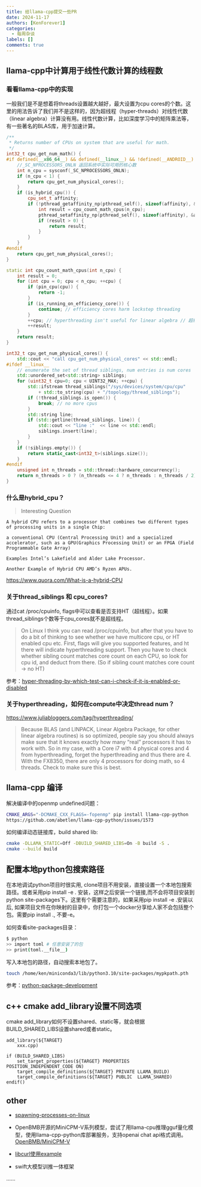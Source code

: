 ```yaml
---
title: 给llama-cpp提交一些PR
date: 2024-11-17
authors: [KenForever1]
categories: 
  - 每周杂谈
labels: []
comments: true
---
```


## llama-cpp中计算用于线性代数计算的线程数

### 看看llama-cpp中的实现

一般我们是不是想着将threads设置越大越好，最大设置为cpu cores的个数。这里的用法告诉了我们并不是这样的，因为超线程（hyper-threads）对线性代数（linear algebra）计算没有用。线性代数计算，比如深度学习中的矩阵乘法等，有一些著名的BLAS库，用于加速计算。

<!-- more -->

```cpp
/**
 * Returns number of CPUs on system that are useful for math.
 */
int32_t cpu_get_num_math() {
#if defined(__x86_64__) && defined(__linux__) && !defined(__ANDROID__)
    //_SC_NPROCESSORS_ONLN 返回系统中实际可用的核心数
    int n_cpu = sysconf(_SC_NPROCESSORS_ONLN);
    if (n_cpu < 1) {
        return cpu_get_num_physical_cores();
    }
    if (is_hybrid_cpu()) {
        cpu_set_t affinity;
        if (!pthread_getaffinity_np(pthread_self(), sizeof(affinity), &affinity)) {
            int result = cpu_count_math_cpus(n_cpu);
            pthread_setaffinity_np(pthread_self(), sizeof(affinity), &affinity);
            if (result > 0) {
                return result;
            }
        }
    }
#endif
    return cpu_get_num_physical_cores();
}

static int cpu_count_math_cpus(int n_cpu) {
    int result = 0;
    for (int cpu = 0; cpu < n_cpu; ++cpu) {
        if (pin_cpu(cpu)) {
            return -1;
        }
        if (is_running_on_efficiency_core()) {
            continue; // efficiency cores harm lockstep threading
        }
        ++cpu; // hyperthreading isn't useful for linear algebra // 超线程对线性代数没有用，算出就是physic cores / 2
        ++result;
    }
    return result;
}

```

```cpp
int32_t cpu_get_num_physical_cores() {
    std::cout << "call cpu_get_num_physical_cores" << std::endl;
#ifdef __linux__
    // enumerate the set of thread siblings, num entries is num cores
    std::unordered_set<std::string> siblings;
    for (uint32_t cpu=0; cpu < UINT32_MAX; ++cpu) {
        std::ifstream thread_siblings("/sys/devices/system/cpu/cpu"
            + std::to_string(cpu) + "/topology/thread_siblings");
        if (!thread_siblings.is_open()) {
            break; // no more cpus
        }
        std::string line;
        if (std::getline(thread_siblings, line)) {
            std::cout << "line :"  << line << std::endl; 
            siblings.insert(line);
        }
    }
    if (!siblings.empty()) {
        return static_cast<int32_t>(siblings.size());
    }
#endif
    unsigned int n_threads = std::thread::hardware_concurrency();
    return n_threads > 0 ? (n_threads <= 4 ? n_threads : n_threads / 2) : 4;
}

```

### 什么是hybrid_cpu？
>   Interesting Question

    A hybrid CPU refers to a processor that combines two different types of processing units in a single Chip:

    a conventional CPU (Central Processing Unit) and a specialized accelerator, such as a GPU(Graphics Processing Unit) or an FPGA (Field Programmable Gate Array)

    Examples Intel’s Lakefield and Alder Lake Processor.

    Another Example of Hybrid CPU AMD’s Ryzen APUs.
https://www.quora.com/What-is-a-hybrid-CPU

### 关于thread_siblings 和 cpu_cores?
通过cat /proc/cpuinfo, flags中可以查看是否支持HT（超线程）。如果thread_siblings个数等于cpu_cores就不是超线程。
>   On Linux I think you can read /proc/cpuinfo, but after that you have to do a bit of     thinking to see whether we have multicore cpu, or HT enabled cpu etc.
First, flags will give you supported features, and ht there will indicate hyperthreading support.
Then you have to check whether sibling count matches core count on each CPU, so look for cpu id, and deduct from there. (So if sibling count matches core count -> no HT) 

参考：[hyper-threading-by-which-test-can-i-check-if-it-is-enabled-or-disabled](https://stackoverflow.com/questions/18863646/hyper-threading-by-which-test-can-i-check-if-it-is-enabled-or-disabled)


### 关于hyperthreading，如何在compute中决定thread num？

https://www.juliabloggers.com/tag/hyperthreading/

> Because BLAS (and LINPACK, Linear Algebra Package, for other linear algebra routines) is so optimized, people say you should always make sure that it knows exactly how many “real” processors it has to work with. So in my case, with a Core i7 with 4 physical cores and 4 from hyperthreading, forget the hyperthreading and thus there are 4. With the FX8350, there are only 4 processors for doing math, so 4 threads. Check to make sure this is best.

## llama-cpp 编译

解决编译中的openmp undefined问题：
```bash
CMAKE_ARGS="-DCMAKE_CXX_FLAGS=-fopenmp" pip install llama-cpp-python
https://github.com/abetlen/llama-cpp-python/issues/1573
```

如何编译动态链接库，build shared lib:
```bash
cmake -DLLAMA_STATIC=Off -DBUILD_SHARED_LIBS=On -B build -S .
cmake --build build
```


## 配置本地python包搜索路径

在本地调试python项目时很实用, clone项目不用安装，直接设置一个本地包搜索路径。或者采用pip install -e . 安装，这样之后安装一个链接,而不会将项目安装到python site-packages下。这里有个需要注意的，如果采用pip install -e .安装以后, 如果项目文件在你映射的目录中，你打包一个docker分享给人家不会包括整个包。需要pip install ., 不要-e。

如何查看site-packages目录：

```bash
$ python
>> import toml # 任意安装了的包
>> print(toml.__file__)

```

写入本地包的路径，自动搜索本地包了。

```bash
touch /home/ken/miniconda3/lib/python3.10/site-packages/mypkpath.pth
```

参考：[python-package-development](https://www.liangye.site/2018/05/11/python-package-development/)

## c++ cmake add_library设置不同选项

cmake add_library如何不设置shared、static等，就会根据BUILD_SHARED_LIBS设置shared或者static。

```
add_library(${TARGET} 
    xxx.cpp)

if (BUILD_SHARED_LIBS)
    set_target_properties(${TARGET} PROPERTIES POSITION_INDEPENDENT_CODE ON)
    target_compile_definitions(${TARGET} PRIVATE LLAMA_BUILD)
    target_compile_definitions(${TARGET} PUBLIC  LLAMA_SHARED)
endif()
```

## other

+ [spawning-processes-on-linux](https://maelstrom-software.com/blog/spawning-processes-on-linux)

+ OpenBMB开源的MiniCPM-V系列模型，尝试了用llama-cpu推理gguf量化模型，使用llama-cpp-python库部署服务，支持openai chat api格式调用。
[OpenBMB/MiniCPM-V](https://github.com/OpenBMB/MiniCPM-V/blob/main/README_zh.md#gradio-demo-)

+ [libcurl使用example](https://curl.se/libcurl/c/getinmemory.html)

+ swift大模型训推一体框架

......
